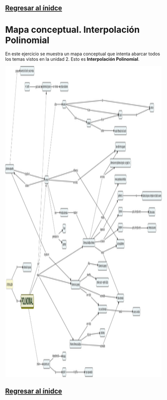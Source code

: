 ## [Regresar al ínidce](https://github.com/neto-riga/metodos_numericos_2/blob/main/portafolio.md#índice)

# Mapa conceptual. Interpolación Polinomial

En este ejercicio se muestra un mapa conceptual que intenta abarcar todos los temas vistos en la unidad 2. Esto es **Interpolación Polinomial**.

<div class="img-container">
<center>
<img src="Mapa2.jpg"
     alt="Logo"
     style="height:1000px; text-align:"center";" />
</center>
</div>

## [Regresar al ínidce](https://github.com/neto-riga/metodos_numericos_2/blob/main/portafolio.md#índice)
